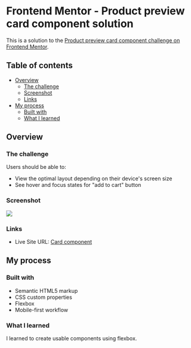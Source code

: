 # Frontend Mentor - Product preview card component solution

This is a solution to the [Product preview card component challenge on Frontend Mentor](https://www.frontendmentor.io/challenges/product-preview-card-component-GO7UmttRfa).

## Table of contents

- [Overview](#overview)
  - [The challenge](#the-challenge)
  - [Screenshot](#screenshot)
  - [Links](#links)
- [My process](#my-process)
  - [Built with](#built-with)
  - [What I learned](#what-i-learned)




## Overview

### The challenge

Users should be able to:

- View the optimal layout depending on their device's screen size
- See hover and focus states for "add to cart" button

### Screenshot

![](design/desktop-preview.jpeg)



### Links


- Live Site URL: [Card component](https://cardcomponentfm.netlify.app)

## My process

### Built with

- Semantic HTML5 markup
- CSS custom properties
- Flexbox
- Mobile-first workflow



### What I learned

I learned to create usable components using flexbox.

